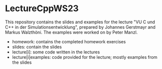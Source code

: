 # LectureCppWS23

This repository contains the slides and examples for the lecture "VU C und C++ in der Simulationsentwicklung", prepared by Johannes Gerstmayr and Markus Walzthöni. The examples were worked on by Peter Manzl. 


* homework: contains the completed homework exercises
* slides: contain the slides 
* lecture[i]: some code written in the lectures 
* lecture[i]examples: code provided for the lecture; mostly examples from the slides

